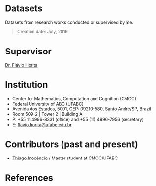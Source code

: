 # Datasets
Datasets from research works conducted or supervised by me.

> Creation date: July, 2019

# Supervisor

[Dr. Flávio Horita](http://www.flaviohorita.com)

# Institution

- Center for Mathematics, Computation and Cognition (CMCC)
- Federal University of ABC (UFABC)
- Avenida dos Estados, 5001, CEP: 09210-580, Santo André/SP, Brazil
- Room 509-2 | Tower 2 | Building A
- P: +55 11 4996-8331 (office) and +55 (11) 4996-7956 (secretary)
- E: flavio.horita@ufabc.edu.br

# Contributors (past and present)

- [Thiago Inocêncio](https://github.com/ThiagoInocencio) / 
Master student at CMCC/UFABC

# References

